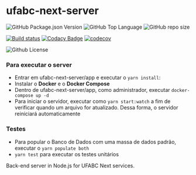 # ufabc-next-server

<img alt="GitHub Package.json Version" src="https://img.shields.io/github/package-json/v/ufabc-next/ufabc-next-server" /> <img alt="GitHub Top Language" src="https://img.shields.io/github/languages/top/ufabc-next/ufabc-next-server" /> ![GitHub repo size](https://img.shields.io/github/repo-size/UFABCNextOps/ufabc-next-server)

[![Build status](https://ci.appveyor.com/api/projects/status/lsob9vj7eyuejun2?svg=true)](https://ci.appveyor.com/project/JhonataSantana/ufabc-next-server)
[![Codacy Badge](https://app.codacy.com/project/badge/Grade/c97a33d865fb4b35b257b538f1661ad7)](https://www.codacy.com/gh/UFABCNextOps/ufabc-next-server/dashboard?utm_source=github.com&amp;utm_medium=referral&amp;utm_content=UFABCNextOps/ufabc-next-server&amp;utm_campaign=Badge_Grade)
[![codecov](https://codecov.io/gh/ufabc-next/ufabc-next-server/branch/master/graph/badge.svg)](https://codecov.io/gh/ufabc-next/ufabc-next-server) 

<img alt="Github License" src="https://img.shields.io/github/license/ufabc-next/ufabc-next-server" />

### Para executar o server 

- Entrar em ufabc-next-server/app e executar o `yarn install`:
- Instalar o **Docker** e o **Docker Compose**
- Dentro de ufabc-next-server/app, como administrador, executar `docker-compose up -d`
- Para iniciar o servidor, executar como `yarn start:watch` a fim de verificar quando um arquivo for atualizado. Dessa forma, o servidor reiniciará automaticamente

### Testes

- Para popular o Banco de Dados com uma massa de dados padrão, executar o `yarn populate both`
- `yarn test` para executar os testes unitários  

Back-end server in Node.js for UFABC Next services.
